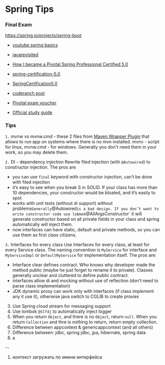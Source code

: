 # Spring Tips


### Final Exam

https://spring.io/projects/spring-boot



* [youtube spring basics](https://www.youtube.com/watch?v=3wBteulZaAs&list=PL6jg6AGdCNaWF-sUH2QDudBRXo54zuN1t)

* [javarevisited](https://javarevisited.blogspot.com/search/label/Spring%20certification?updated-max=2019-06-17T19:00:00-07:00&max-results=3&start=3&by-date=false)
* [How I became a Pivotal Spring Professional Certified 5.0](https://medium.com/@raphaelrodrigues_74842/how-i-became-a-pivotal-spring-professional-certified-5-0-c6348da5f80b)
* [spring-certification-5.0](https://github.com/vshemyako/spring-certification-5.0)
* [SpringCertification5.0](https://github.com/MrR0807/SpringCertification5.0)
* [coderanch post](https://coderanch.com/t/706033/spring-professional-certification/certification/Passed-Spring-Professional-certification)

* [Pivotal exam voucher](https://store.education.pivotal.io/confirm-course?courseid=EDU-1202)
* [Official study guide](https://www.amazon.com/Pivotal-Certified-Professional-Spring-Developer/dp/1484251350)


### Tips

`1.` mvnw vs mvnw.cmd - these 2 files from [Maven Wrapper Plugin](https://github.com/takari/takari-maven-plugin) that allows to run app on systems where there is no mvn installed.
mvnv - script for linux, mvnw.cmd - for windows. Generally you don't need them in your work, so you may delete them.


`2.` DI - dependency injection
Rewrite filed injection (with `@Autowired`) to constructor injection. The pros are
- you can use `final` keyword with constructor injection, can’t be done with filed injection
- it’s easy to see when you break S in SOLID. If your class has more than 10 dependencies, your constructor would be bloated, and it’s easily to spot
- works with unit tests (without di support) without problems`
Generally `@Autowired` is a bad design. If you don’t want to write constructor code use lobmok `@AllArgsConstructor` it will generate constructor based on all private fields in your class and spring automatically will inject them.
- now interfaces can have static, default and private methods, so you can use them as first class citizens.


`3.` Interfaces for every class
Use Interfaces for every class, at least for every Service class. The naming convention is `MyService` for interface and `MyServiceImpl` or `DefaultMyService` for implementation itself. The pros are:
- Interface clear defines contract. Who knows why developer made the method public (maybe he just forget to rename it to private). Classes generally unclear and cluttered to define public contract.
- interfaces allow di and mocking without use of reflection (don’t need to parse class implementation)
- JDK dynamic proxy can work only with interfaces (if class implement any it use it), otherwise java switch to CGLIB to create proxies

3. Use Spring cloud stream for messaging support
4. Use lombok `@Slf4j` to automatically inject logger
5. When you return `Object`, and there is no `Object`, return `null`. When you return `Collection` and thre is nothing to return, return empty collection.
6. Difference between appcontext & genericappcontext (and all others)
7. Difference between: jdbc, spring jdbc, jpa, hibernate, spring data
8. a


--
1. контекст загружать по имени интерфейса